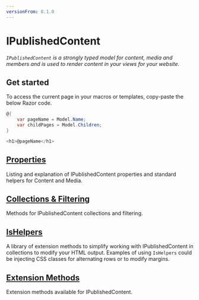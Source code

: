 ```yaml
---
versionFrom: 8.1.0
---
```


# IPublishedContent

_`IPublishedContent` is a strongly typed model for content, media and members and is used to render content in your views for your website._

## Get started

To access the current page in your macros or templates, copy-paste the below Razor code.

```csharp
@{
    var pageName = Model.Name;
    var childPages = Model.Children;
}

<h1>@pageName</h1>
```

## [Properties](Properties/index.md)

Listing and explanation of IPublishedContent properties and standard helpers for Content and Media.

## [Collections & Filtering](Collections/index.md)

Methods for IPublishedContent collections and filtering.

## [IsHelpers](IsHelpers/index.md)

A library of extension methods to simplify working with IPublishedContent in collections to modify your HTML output. Examples of using `IsHelpers` could be injecting CSS classes for alternating rows or to modify margins.

## [Extension Methods](https://our.umbraco.com/apidocs/v8/csharp/api/Umbraco.Web.PublishedContentExtensions.html)

Extension methods available for IPublishedContent.
